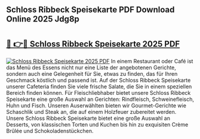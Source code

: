 ## Schloss Ribbeck Speisekarte PDF Download Online 2025 Jdg8p

# <h2><a href="http://gc6dws.nevu.top/?p=Schloss+Ribbeck+Speisekarte">🔗 👉🔴 Schloss Ribbeck Speisekarte 2025 PDF</a></h2>

[![Schloss Ribbeck Speisekarte 2025 PDF](https://i.imgur.com/dBaPXMq.png)](http://gc6dws.nevu.top/?p=Schloss+Ribbeck+Speisekarte)
In einem Restaurant oder Café ist das Menü des Essens nicht nur eine Liste der angebotenen Gerichte, sondern auch eine Gelegenheit für Sie, etwas zu finden, das für Ihren Geschmack köstlich und passend ist. Auf der Schloss Ribbeck Speisekarte unserer Cafeteria finden Sie viele frische Salate, die Sie in einem speziellen Bereich finden können. Für Fleischliebhaber bietet unsere Schloss Ribbeck Speisekarte eine große Auswahl an Gerichten: Rindfleisch, Schweinefleisch, Huhn und Fisch. Unseren Auserwählten bieten wir Gourmet-Gerichte wie Schaschlik und Steak an, die auf einem Holzfeuer zubereitet werden. Unsere Schloss Ribbeck Speisekarte bietet eine große Auswahl an Desserts, von klassischen Torten und Kuchen bis hin zu exquisiten Crème Brûlée und Schokoladenstückchen.
